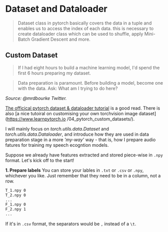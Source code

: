 # Dataset and Dataloader 

> Dataset class in pytorch basically covers the data in a tuple and enables us to access the index of each data. this is necessary to create dataloader class which can be used to shuffle, apply Mini-Batch Gradient Descent and more.

## Custom Dataset

>If I had eight hours to build a machine learning model, I'd spend the first 6 hours preparing my dataset.

>Data preparation is paramount. Before building a model, become one with the data. Ask: What am I trying to do here?

_Source: @mrdbourke Twitter._

[The officical pytorch dataset & dataloader tutorial](https://pytorch.org/tutorials/beginner/basics/data_tutorial.html) is a good read.
There is also [a nice tutoiral on customising your own torchvision image dataset](https://www.learnpytorch.io
/04_pytorch_custom_datasets/).

I will mainly focus on _torch.utils.data.Dataset_ and _torch.utils.data.Dataloader_, and introduce how they are used in data preparation stage in a more _'my-way'_ way - that is, how I prepare audio fatures for training my speech ecogntion models.

Suppose we already have features extracted and stored piece-wise in `.npy` format. Let's kick off to the start!

**1. Prepare labels**
You can store your lables in `.txt` or `.csv` or `.npy`, whichever you like. Just remember that they need to be in a column, not a row.

```txt
T_1.npy 0
T_2.npy 0
...
F_1.npy 0
F_2.npy 1
...
```
If it's in `.csv` format, the separators would be `,` instead of a `\t`.

